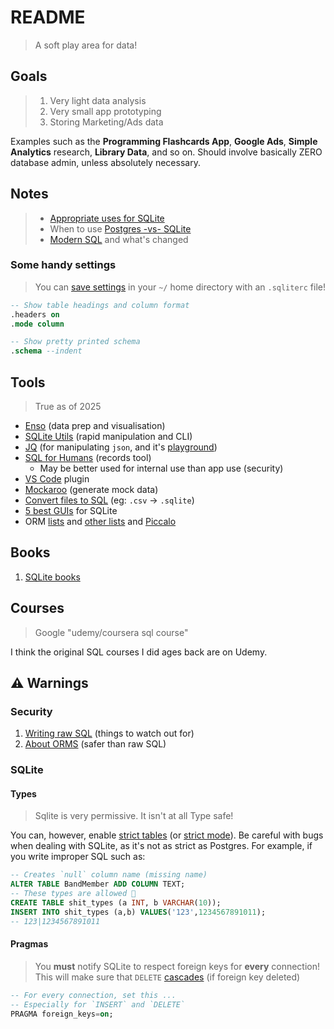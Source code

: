 # README

> A soft play area for data!

## Goals

> 1. Very light data analysis
> 2. Very small app prototyping
> 3. Storing Marketing/Ads data

Examples such as the **Programming Flashcards App**, **Google Ads**, **Simple Analytics** research, **Library Data**, and so on. Should involve basically ZERO database admin, unless absolutely necessary.


## Notes

> - [Appropriate uses for SQLite](https://www.sqlite.org/whentouse.html)
> - When to use [Postgres -vs- SQLite](https://www.boltic.io/blog/postgresql-vs-sqlite)
> - [Modern SQL](https://modern-sql.com/) and what's changed

### Some handy settings

> You can [save settings](https://stackoverflow.com/a/42910299) in your `~/` home directory with an `.sqliterc` file!

```sql
-- Show table headings and column format
.headers on
.mode column

-- Show pretty printed schema
.schema --indent
```


## Tools

> True as of 2025

- [Enso](https://help.enso.org/) (data prep and visualisation)
- [SQLite Utils](https://sqlite-utils.datasette.io/en/stable/) (rapid manipulation and CLI)
- [JQ](https://jqlang.org/) (for manipulating `json`, and it's [playground](https://play.jqlang.org/))
- [SQL for Humans](https://github.com/kennethreitz/records) (records tool)
    - May be better used for internal use than app use (security)
- [VS Code](https://marketplace.visualstudio.com/items?itemName=alexcvzz.vscode-sqlite) plugin
- [Mockaroo](https://www.mockaroo.com/) (generate mock data)
- [Convert files to SQL](https://sqlizer.io/) (eg: `.csv` -> `.sqlite`)
- [5 best GUIs](https://turso.tech/blog/5-best-free-sqlite-gui) for SQLite
- ORM [lists](https://github.com/grundic/awesome-python-models?tab=readme-ov-file#odm-orm-active-record) and [other lists](https://github.com/vajol/python-data-engineering-resources/blob/main/resources/orms-for-python.md#list-of-orms) and [Piccalo](https://piccolo-orm.com/)


## Books

1. [SQLite books](https://www.sqlite.org/books.html)

## Courses

> Google "udemy/coursera sql course"

I think the original SQL courses I did ages back are on Udemy.


## ⚠️ Warnings

### Security

1. [Writing raw SQL](https://www.youtube.com/watch?v=Cp3bXHYp-bY) (things to watch out for)
2. [About ORMS](https://www.fullstackpython.com/object-relational-mappers-orms.html) (safer than raw SQL)

### SQLite
#### Types

> Sqlite is very permissive.
> It isn't at all Type safe!

You can, however, enable [strict tables](https://www.sqlite.org/stricttables.html) (or [strict mode](https://sqlite.org/src/wiki?name=StrictMode)). Be careful with bugs when dealing with SQLite, as it's not as strict as Postgres. For example, if you write improper SQL such as:

```sql
-- Creates `null` column name (missing name) 
ALTER TABLE BandMember ADD COLUMN TEXT;
-- These types are allowed 🤦
CREATE TABLE shit_types (a INT, b VARCHAR(10));
INSERT INTO shit_types (a,b) VALUES('123',1234567891011);
-- 123|1234567891011
```

#### Pragmas

> You **must** notify SQLite to respect foreign keys for **every** connection!
> This will make sure that `DELETE` [cascades](https://www.techonthenet.com/sqlite/foreign_keys/foreign_delete.php) (if foreign key deleted)

```sql
-- For every connection, set this ...
-- Especially for `INSERT` and `DELETE`
PRAGMA foreign_keys=on;
```


